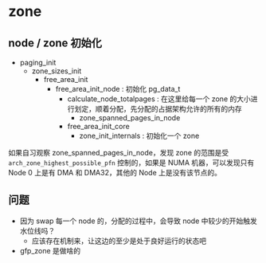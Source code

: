 # zone

## node / zone 初始化
- paging_init
  - zone_sizes_init
    - free_area_init
      - free_area_init_node : 初始化 pg_data_t
        - calculate_node_totalpages : 在这里给每一个 zone 的大小进行划定，顺着分配，先分配的占据架构允许的所有的内存
          - zone_spanned_pages_in_node
        - free_area_init_core
          - zone_init_internals : 初始化一个 zone

如果自习观察 zone_spanned_pages_in_node，发现 zone 的范围是受 `arch_zone_highest_possible_pfn` 控制的，如果是 NUMA 机器，可以发现只有 Node 0 上是有 DMA 和 DMA32，其他的 Node 上是没有该节点的。

## 问题
- 因为 swap 每一个 node 的，分配的过程中，会导致 node 中较少的开始触发水位线吗？
  - 应该存在机制来，让这边的至少是处于良好运行的状态吧
- gfp_zone 是做啥的
